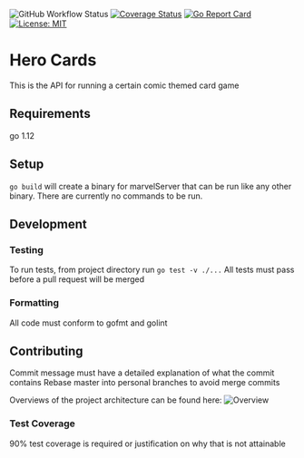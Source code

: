 ![GitHub Workflow Status](https://img.shields.io/github/workflow/status/juggler434/marvel_server/Go)
[![Coverage Status](https://coveralls.io/repos/github/juggler434/marvel_server/badge.svg?branch=development)](https://coveralls.io/github/juggler434/marvel_server?branch=development)
[![Go Report Card](https://goreportcard.com/badge/github.com/juggler434/marvel_server)](https://goreportcard.com/report/github.com/juggler434/marvel_server)
[![License: MIT](https://img.shields.io/badge/License-MIT-yellow.svg)](https://opensource.org/licenses/MIT)

# Hero Cards

This is the API for running a certain comic themed card game

## Requirements
go 1.12

## Setup
`go build` will create a binary for marvelServer that can be run like any other binary.  There are currently no commands to be run.

## Development

### Testing
To run tests, from project directory run `go test -v ./...`
All tests must pass before a pull request will be merged

### Formatting
All code must conform to gofmt and golint

## Contributing 
Commit message must have a detailed explanation of what the commit contains
Rebase master into personal branches to avoid merge commits

Overviews of the project architecture can be found here: ![Overview](https://docs.google.com/document/d/1yaf_ku9EGThNiCmtpa-yEsJ5GniNtd-Z7RHLWqnkk6w/edit?usp=sharing)
### Test Coverage
90% test coverage is required or justification on why that is not attainable
